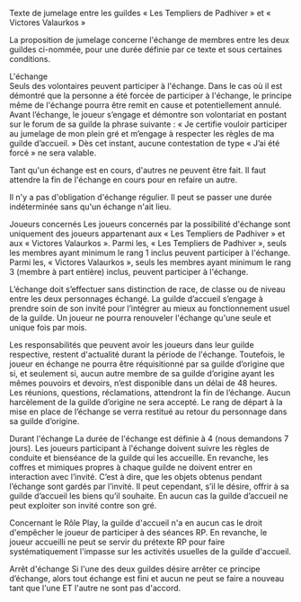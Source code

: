 Texte de jumelage entre les guildes « Les Templiers de Padhiver » et « Victores Valaurkos »

La proposition de jumelage concerne l'échange de membres entre les deux guildes ci-nommée, pour une durée définie par ce texte et sous certaines conditions.

L'échange	
Seuls des volontaires peuvent participer à l'échange. Dans le cas où il est démontré que la personne a été forcée de participer à l'échange, le principe même de l'échange pourra être remit en cause et potentiellement annulé. Avant l’échange, le joueur s’engage et démontre son volontariat en postant sur le forum de sa guilde la phrase suivante : « Je certifie vouloir participer au jumelage de mon plein gré et m’engage à respecter les règles de ma guilde d’accueil. » Dès cet instant, aucune contestation de type « J’ai été forcé » ne sera valable.

Tant qu'un échange est en cours, d'autres ne peuvent être fait. Il faut attendre la fin de l'échange en cours pour en refaire un autre.

Il n'y a pas d'obligation d'échange régulier. Il peut se passer une durée indéterminée sans qu'un échange n'ait lieu.

Joueurs concernés
Les joueurs concernés par la possibilité d'échange sont uniquement des joueurs appartenant aux « Les Templiers de Padhiver » et aux « Victores Valaurkos ».
Parmi les, « Les Templiers de Padhiver », seuls les membres ayant minimum le rang 1 inclus peuvent participer à l'échange.
Parmi les, « Victores Valaurkos », seuls les membres ayant minimum le rang 3 (membre à part entière) inclus, peuvent participer à l'échange.

L’échange doit s’effectuer sans distinction de race, de classe ou de niveau entre les deux personnages échangé. La guilde d’accueil s’engage à prendre soin de son invité pour l’intégrer au mieux au fonctionnement usuel de la guilde. Un joueur ne pourra renouveler l'échange qu'une seule et unique fois par mois.

Les responsabilités que peuvent avoir les joueurs dans leur guilde respective, restent d'actualité durant la période de l'échange. Toutefois, le joueur en échange ne pourra être réquisitionné par sa guilde d’origine que si, et seulement si, aucun autre membre de sa guilde d’origine ayant les mêmes pouvoirs et devoirs, n’est disponible dans un délai de 48 heures. Les réunions, questions, réclamations, attendront la fin de l’échange. Aucun harcèlement de la guilde d’origine ne sera accepté. Le rang de départ à la mise en place de l’échange se verra restitué au retour du personnage dans sa guilde d’origine.

Durant l'échange
La durée de l'échange est définie à 4 (nous demandons 7 jours).
Les joueurs participant à l'échange doivent suivre les règles de conduite et bienséance de la guilde qui les accueille. En revanche, les coffres et mimiques propres à chaque guilde ne doivent entrer en interaction avec l’invité. C’est à dire, que les objets obtenus pendant l’échange sont gardés par l’invité. Il peut cependant, s’il le désire, offrir à sa guilde d’accueil les biens qu’il souhaite. En aucun cas la guilde d’accueil ne peut exploiter son invité contre son gré.

Concernant le Rôle Play, la guilde d'accueil n'a en aucun cas le droit d'empêcher le joueur de participer à des séances RP. En revanche, le joueur accueilli ne peut se servir du prétexte RP pour faire systématiquement l'impasse sur les activités usuelles de la guilde d'accueil. 

Arrêt d'échange
Si l'une des deux guildes désire arrêter ce principe d’échange, alors tout échange est fini et aucun ne peut se faire a nouveau tant que l'une ET l'autre ne sont pas d'accord. 
